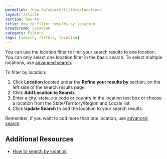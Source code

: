 ```yaml
---
permalink: /how-to/search/filters/location/
layout: article
section: how-to
title: How to filter results by location
breadcrumb: Location
category: Filters
tags: [search, filters, location]
---
```


You can use the location filter to limit your search results to one location. You can only select one location filter in the basic search. To select multiple locations, use [advanced search](../../advanced/location/).

To filter by location:

1. Click **Location** located under the **Refine your results by** section, on the left side of the search results page.
2. Click **Add Location to Search**.
2. Enter a city, state, zip code or country in the location text box or choose a location from the State/Territory/Region and Locale list.
3. Click **Update Search** to add the location to your search results.

Remember, if you want to add more than one location, use [advanced search](../../advanced/location/).

## Additional Resources

* [How to search by location](../../advanced/location/)
